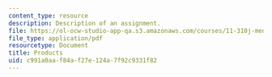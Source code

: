 ```yaml
---
content_type: resource
description: Description of an assignment.
file: https://ol-ocw-studio-app-qa.s3.amazonaws.com/courses/11-310j-media-technology-and-city-design-and-development-fall-2002/c991a0aaf84af27e124a7f92c9331f82_products.pdf
file_type: application/pdf
resourcetype: Document
title: Products
uid: c991a0aa-f84a-f27e-124a-7f92c9331f82
---
```

